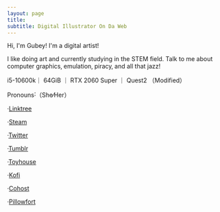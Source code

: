 ```yaml
---
layout: page
title: 
subtitle: Digital Illustrator On Da Web
---
```


Hi, I'm Gubey! I'm a digital artist!

I like doing art and currently studying in the STEM field․ 
Talk to me about computer graphics‚ emulation‚ piracy‚ and all that jazzǃ

i5-10600k｜ 64GiB ｜ RTX 2060 Super ｜ Quest2 （Modified）

Pronouns˸（She⁄Her） 

·[Linktree](https://linktr.ee/gubeyvs)

·[Steam](https://steamcommunity.com/id/gubey-VS/)

·[Twitter](https://twitter.com/gubeyVS)

·[Tumblr](https://gubey.tumblr.com/)

·[Toyhouse](https://toyhou.se/gubey-VS)

·[Kofi](https://ko-fi.com/gubey)

·[Cohost](https://cohost.org/gubeyVS)

·[Pillowfort](https://www.pillowfort.social/gubeyVS)
